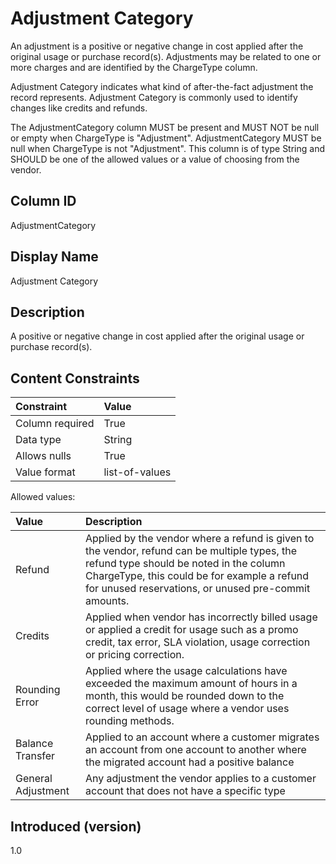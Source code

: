 # Adjustment Category

An adjustment is a positive or negative change in cost applied after the original usage or purchase record(s). Adjustments may be related to one or more charges and are identified by the ChargeType column.

Adjustment Category indicates what kind of after-the-fact adjustment the record represents. Adjustment Category is commonly used to identify changes like credits and refunds.

The AdjustmentCategory column MUST be present and MUST NOT be null or empty when ChargeType is "Adjustment". AdjustmentCategory MUST be null when ChargeType is not "Adjustment". This column is of type String and SHOULD be one of the allowed values or a value of choosing from the vendor.

## Column ID

AdjustmentCategory

## Display Name

Adjustment Category

## Description

A positive or negative change in cost applied after the original usage or purchase record(s).

## Content Constraints

| Constraint      | Value                                    |
| :-------------- | :--------------------------------------- |
| Column required | True                                     |
| Data type       | String                                   |
| Allows nulls    | True                                     |
| Value format    | list-of-values                           |

Allowed values:

| Value      | Description                                                                                                                                                                   |
|:----------------|:-----------------------------------------------------------------------------------------------------------------------------------------------------------------------------------------------|
| Refund | Applied by the vendor where a refund is given to the vendor, refund can be multiple types, the refund type should be noted in the column ChargeType, this could be for example a refund for unused reservations, or unused pre-commit amounts.
|Credits  | Applied when vendor has incorrectly billed usage or applied a credit for usage such as a promo credit, tax error, SLA violation, usage correction or pricing correction.
| Rounding Error | Applied where the usage calculations have exceeded the maximum amount of hours in a month, this would be rounded down to the correct level of usage where a vendor uses rounding methods.
| Balance Transfer | Applied to an account where a customer migrates an account from one account to another where the migrated account had a positive balance | Applied where an account had a positive balance that was not consumed in the previous month
| General Adjustment | Any adjustment the vendor applies to a customer account that does not have a specific type
## Introduced (version)

1.0
